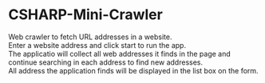 # CSHARP-Mini-Crawler
Web crawler to fetch URL addresses in a website.  
Enter a website address and click start to run the app.  
The applicatio will collect all web addresses it finds in the page and continue searching in each address to find new addresses.  
All address the application finds will be displayed in the list box on the form.
